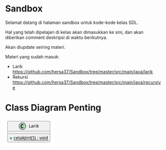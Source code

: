 # Sandbox
Selamat datang di halaman sandbox untuk kode-kode kelas SDL.

Hal yang telah dipelajari di kelas akan dimasukkan ke sini, dan akan diberikan comment deskripsi di waktu berikutnya.

Akan diupdate seiring materi.

Materi yang sudah masuk:
- Larik https://github.com/hersa37/Sandbox/tree/master/src/main/java/larik
- Rekursi https://github.com/hersa37/Sandbox/tree/master/src/main/java/recursive


# Class Diagram Penting

![Class Diagram](https://github.com/hersa37/Sandbox/blob/master/Classes.png)
